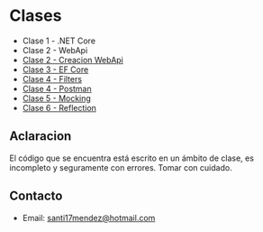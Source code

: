 # Clases

* Clase 1 - .NET Core
* Clase 2 - WebApi
* [Clase 2 - Creacion WebApi](https://github.com/Sactos/HomeworksApi/blob/master/Clases/Clase%202%20-%20Creacion.md)
* [Clase 3 - EF Core](https://github.com/Sactos/HomeworksApi/blob/master/Clases/Clase%203%20-%20EntityFrameworkCore.md)
* [Clase 4 - Filters](https://github.com/Sactos/HomeworksApi/blob/master/Clases/Clase%204%20-%20Filters.md)
* [Clase 4 - Postman](https://github.com/Sactos/HomeworksApi/blob/master/Clases/Clase%204%20-%20Postman.pdf)
* [Clase 5 - Mocking](https://github.com/Sactos/HomeworksApi/blob/master/Clases/Clase%205%20-%20Mocking.md)
* [Clase 6 - Reflection](https://github.com/Sactos/HomeworksApi/blob/master/Clases/Clase%206%20-%20Reflection.md)

## Aclaracion
El código que se encuentra está escrito en un ámbito de clase, es incompleto y seguramente con errores. Tomar con cuidado.

## Contacto
* Email: [santi17mendez@hotmail.com](mailto:santi17mendez@hotmail.com)
